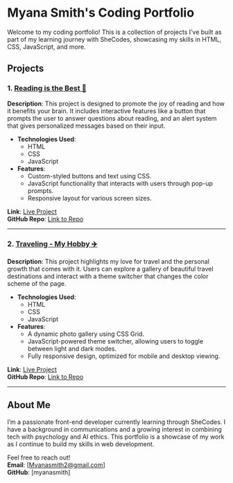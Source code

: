 # Myana Smith's Coding Portfolio

Welcome to my coding portfolio! This is a collection of projects I’ve built as part of my learning journey with SheCodes, showcasing my skills in HTML, CSS, JavaScript, and more.

## Projects

### 1. [Reading is the Best 📖](link-to-live-project-1)
**Description**: This project is designed to promote the joy of reading and how it benefits your brain. It includes interactive features like a button that prompts the user to answer questions about reading, and an alert system that gives personalized messages based on their input.

- **Technologies Used**: 
  - HTML
  - CSS
  - JavaScript
- **Features**:
  - Custom-styled buttons and text using CSS.
  - JavaScript functionality that interacts with users through pop-up prompts.
  - Responsive layout for various screen sizes.
  
**Link**: [Live Project](link-to-live-project-1)  
**GitHub Repo**: [Link to Repo](link-to-github-repo-1)

---

### 2. [Traveling - My Hobby ✈️](link-to-live-project-2)
**Description**: This project highlights my love for travel and the personal growth that comes with it. Users can explore a gallery of beautiful travel destinations and interact with a theme switcher that changes the color scheme of the page.

- **Technologies Used**:
  - HTML
  - CSS
  - JavaScript
- **Features**:
  - A dynamic photo gallery using CSS Grid.
  - JavaScript-powered theme switcher, allowing users to toggle between light and dark modes.
  - Fully responsive design, optimized for mobile and desktop viewing.

**Link**: [Live Project](link-to-live-project-2)  
**GitHub Repo**: [Link to Repo](link-to-github-repo-2)

---

## About Me
I’m a passionate front-end developer currently learning through SheCodes. I have a background in communications and a growing interest in combining tech with psychology and AI ethics. This portfolio is a showcase of my work as I continue to build my skills in web development.

Feel free to reach out!  
**Email**: [Myanasmith2@gmail.com]  
**GitHub**: [myanasmith]
